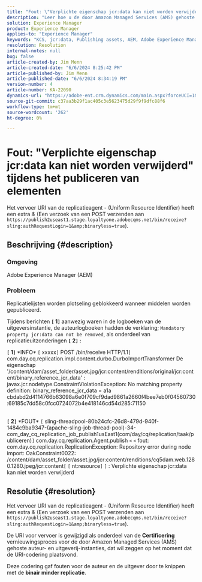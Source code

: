 ```yaml
---
title: "Fout: \"Verplichte eigenschap jcr:data kan niet worden verwijderd\" tijdens het publiceren van elementen"
description: "Leer hoe u de door Amazon Managed Services (AMS) gehoste auteur- en Publisher-instanties kunt oplossen wanneer de URI-codering heeft plaatsgevonden."
solution: Experience Manager
product: Experience Manager
applies-to: "Experience Manager"
keywords: "KCS, jcr:data, Publishing assets, AEM, Adobe Experience Manager, Amazon Managed Services, AMS, Troubleshooting, transport URI, transport Uniform Resource Identifier"
resolution: Resolution
internal-notes: null
bug: false
article-created-by: Jim Menn
article-created-date: "6/6/2024 8:25:42 PM"
article-published-by: Jim Menn
article-published-date: "6/6/2024 8:34:19 PM"
version-number: 4
article-number: KA-22090
dynamics-url: "https://adobe-ent.crm.dynamics.com/main.aspx?forceUCI=1&pagetype=entityrecord&etn=knowledgearticle&id=36824eef-4224-ef11-840a-000d3a338844"
source-git-commit: c37aa3b29f1ac405c3e5623475d29f9f9dfc88f6
workflow-type: tm+mt
source-wordcount: '262'
ht-degree: 0%

---
```


# Fout: &quot;Verplichte eigenschap jcr:data kan niet worden verwijderd&quot; tijdens het publiceren van elementen


Het vervoer URI van de replicatieagent - (Uniform Resource Identifier) heeft een extra *&amp;* (Een verzoek van een POST verzenden aan `https://publish2useast1.stage.loyaltyone.adobecqms.net/bin/receive?sling:authRequestLogin=1&amp;binaryless=true`).

## Beschrijving {#description}


### <b>Omgeving</b>

Adobe Experience Manager (AEM)

### <b>Probleem</b>

Replicatielijsten worden plotseling geblokkeerd wanneer middelen worden gepubliceerd.

Tijdens berichten <b>`[` 1`]` </b> aanwezig waren in de logboeken van de uitgeversinstantie, de auteurlogboeken hadden de verklaring; `Mandatory property jcr:data can not be removed`, als onderdeel van replicatieuitzonderingen <b>`[` 2`]` :</b>


<b>`[` 1`]` </b> \*INFO\* `[` xxxxx`]`  POST /bin/receive HTTP/1.1`]`  com.day.cq.replication.impl.content.durbo.DurboImportTransformer De eigenschap &#39;/content/dam/asset_folder/asset.jpg/jcr:content/renditions/original/jcr:content/binary_reference_jcr_data&#39; : javax.jcr.nodetype.ConstraintViolationException: No matching property definition: binary_reference_jcr_data = a1a cbdabd2d4114766b63098a6e0f709cf9dad9861a2660f4bee7eb0f04560730:69185c7dd58c0fcc0724072b4e418146cd54d285:71150<br><br>

<b>`[` 2`]` </b> \*FOUT\* `[` sling-threadpool-80b24cfc-26d8-479d-940f-1484c9ba9347-(apache-sling-job-thread-pool)-34-com_day_cq_replication_job_publish1usEast1(com/day/cq/replication/taak/publiceren)`]`  com.day.cq.replication.Agent.publish `<` `<`  fout: com.day.cq.replication.ReplicationException: Repository error during node import: OakConstraint0022: /content/dam/asset_folder/asset.jpg/jcr:content/renditions/cq5dam.web.1280.1280.jpeg/jcr:content`[` `[` nt:resource`]` `]` : Verplichte eigenschap jcr:data kan niet worden verwijderd<br>

## Resolutie {#resolution}


Het vervoer URI van de replicatieagent - (Uniform Resource Identifier) heeft een extra *&amp;* (Een verzoek van een POST verzenden aan `https://publish2useast1.stage.loyaltyone.adobecqms.net/bin/receive?sling:authRequestLogin=1&amp;binaryless=true`).

De URI voor vervoer is gewijzigd als onderdeel van de <b>Certificering</b> vernieuwingsproces voor de door Amazon Managed Services (AMS) gehoste auteur- en uitgeverij-instanties, dat wil zeggen op het moment dat de URI-codering plaatsvond.

Deze codering gaf fouten voor de auteur en de uitgever door te knippen met de <b>binair minder replicatie</b>.
